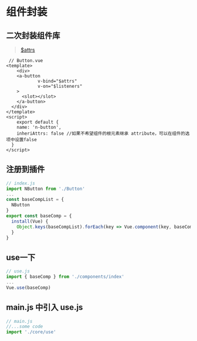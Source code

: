 # 组件封装

## 二次封装组件库

> [$attrs](<https://blog.csdn.net/songxiugongwang/article/details/84001967>)

```vue
 // Button.vue
<template>
	<div>
    <a-button
			v-bind="$attrs"
			v-on="$listeners"
    >
      <slot></slot>
  	</a-button>
  </div>
</template>
<script>
	export default {
    name: 'n-button',
    inheriAttrs: false //如果不希望组件的根元素继承 attribute，可以在组件的选项中设置false
  }
</script>
```

## 注册到插件

```js
// index.js
import NButton from './Button'
...
const baseCompList = {
  NButton
}
export const baseComp = {
  install(Vue) {
    Object.keys(baseCompList).forEach(key => Vue.component(key, baseCompList[key]))
  }
}
```

## use一下

```js
// use.js
import { baseComp } from './components/index'
...
Vue.use(baseComp)
```

## main.js 中引入 use.js

```js
// main.js
//...some code
import './core/use'
```

